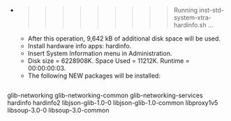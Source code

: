 * >>>>>>>>> Running inst-std-system-xtra-hardinfo.sh ...
  * After this operation, 9,642 kB of additional disk space will be used.
  * Install hardware info apps: hardinfo.
  * Insert System Information menu in Administration.
  * Disk size = 6228908K. Space Used = 11212K. Runtime = 00:00:00:03.
  * The following NEW packages will be installed:
  ```bash
glib-networking glib-networking-common glib-networking-services hardinfo hardinfo2
libjson-glib-1.0-0 libjson-glib-1.0-common libproxy1v5 libsoup-3.0-0 libsoup-3.0-common
  ```
